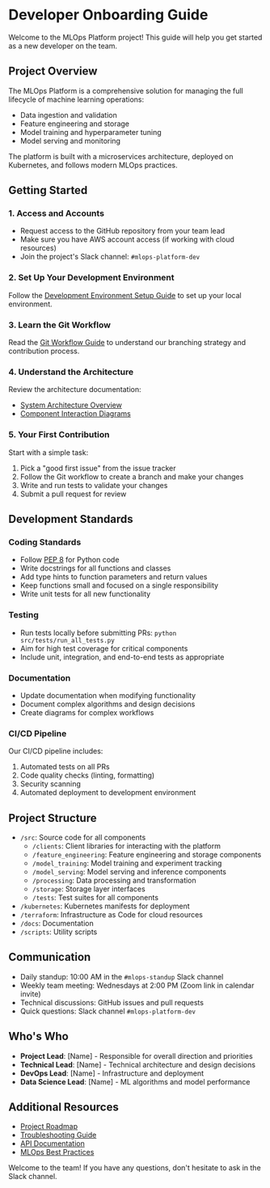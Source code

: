 # Developer Onboarding Guide

Welcome to the MLOps Platform project! This guide will help you get started as a new developer on the team.

## Project Overview

The MLOps Platform is a comprehensive solution for managing the full lifecycle of machine learning operations:
- Data ingestion and validation
- Feature engineering and storage
- Model training and hyperparameter tuning
- Model serving and monitoring

The platform is built with a microservices architecture, deployed on Kubernetes, and follows modern MLOps practices.

## Getting Started

### 1. Access and Accounts

- Request access to the GitHub repository from your team lead
- Make sure you have AWS account access (if working with cloud resources)
- Join the project's Slack channel: `#mlops-platform-dev`

### 2. Set Up Your Development Environment

Follow the [Development Environment Setup Guide](./development-environment.md) to set up your local environment.

### 3. Learn the Git Workflow

Read the [Git Workflow Guide](./git-workflow.md) to understand our branching strategy and contribution process.

### 4. Understand the Architecture

Review the architecture documentation:
- [System Architecture Overview](./architecture-overview.md)
- [Component Interaction Diagrams](./component-diagrams.md)

### 5. Your First Contribution

Start with a simple task:
1. Pick a "good first issue" from the issue tracker
2. Follow the Git workflow to create a branch and make your changes
3. Write and run tests to validate your changes
4. Submit a pull request for review

## Development Standards

### Coding Standards

- Follow [PEP 8](https://peps.python.org/pep-0008/) for Python code
- Write docstrings for all functions and classes
- Add type hints to function parameters and return values
- Keep functions small and focused on a single responsibility
- Write unit tests for all new functionality

### Testing

- Run tests locally before submitting PRs: `python src/tests/run_all_tests.py`
- Aim for high test coverage for critical components
- Include unit, integration, and end-to-end tests as appropriate

### Documentation

- Update documentation when modifying functionality
- Document complex algorithms and design decisions
- Create diagrams for complex workflows

### CI/CD Pipeline

Our CI/CD pipeline includes:
1. Automated tests on all PRs
2. Code quality checks (linting, formatting)
3. Security scanning
4. Automated deployment to development environment

## Project Structure

- `/src`: Source code for all components
  - `/clients`: Client libraries for interacting with the platform
  - `/feature_engineering`: Feature engineering and storage components
  - `/model_training`: Model training and experiment tracking
  - `/model_serving`: Model serving and inference components
  - `/processing`: Data processing and transformation
  - `/storage`: Storage layer interfaces
  - `/tests`: Test suites for all components
- `/kubernetes`: Kubernetes manifests for deployment
- `/terraform`: Infrastructure as Code for cloud resources
- `/docs`: Documentation
- `/scripts`: Utility scripts

## Communication

- Daily standup: 10:00 AM in the `#mlops-standup` Slack channel
- Weekly team meeting: Wednesdays at 2:00 PM (Zoom link in calendar invite)
- Technical discussions: GitHub issues and pull requests
- Quick questions: Slack channel `#mlops-platform-dev`

## Who's Who

- **Project Lead**: [Name] - Responsible for overall direction and priorities
- **Technical Lead**: [Name] - Technical architecture and design decisions
- **DevOps Lead**: [Name] - Infrastructure and deployment
- **Data Science Lead**: [Name] - ML algorithms and model performance

## Additional Resources

- [Project Roadmap](./roadmap.md)
- [Troubleshooting Guide](./troubleshooting.md)
- [API Documentation](./api-docs.md)
- [MLOps Best Practices](./mlops-best-practices.md)

Welcome to the team! If you have any questions, don't hesitate to ask in the Slack channel. 